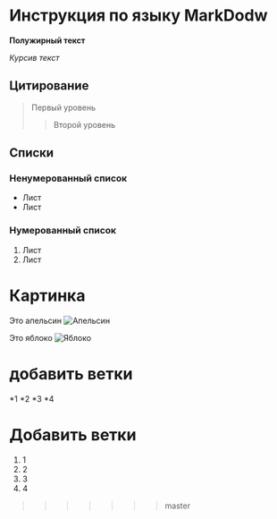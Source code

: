 # Инструкция по языку MarkDodw

**Полужирный текст**

*Курсив текст* 

## Цитирование
>Первый уровень
>> Второй уровень

## Списки
### Ненумерованный список
* Лист
* Лист

### Нумерованный список
1. Лист
2. Лист


# Картинка
Это апельсин
![Апельсин](orange.png)

Это яблоко
![Яблоко](apple.jpg)

# добавить ветки
*1
*2
*3
*4

# Добавить ветки
1. 1
2. 2
3. 3
4. 4
>>>>>>> master
